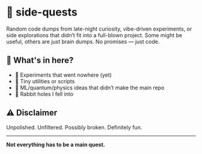 # 🧭 side-quests

Random code dumps from late-night curiosity, vibe-driven experiments, or side explorations that didn’t fit into a full-blown project. Some might be useful, others are just brain dumps. No promises — just code.

## 📂 What's in here?

- 🧪 Experiments that went nowhere (yet)
- 🎯 Tiny utilities or scripts
- 🧠 ML/quantum/physics ideas that didn’t make the main repo
- 🐇 Rabbit holes I fell into

## ⚠️ Disclaimer

Unpolished. Unfiltered. Possibly broken. Definitely fun.

---

**Not everything has to be a main quest.**
